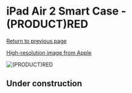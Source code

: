 # iPad Air 2 Smart Case - (PRODUCT)RED

[Return to previous page](/ipad_air)

[High-resolution image from Apple](https://store.storeimages.cdn-apple.com/8756/as-images.apple.com/is/MGTW2?wid=4500&hei=4500&fmt=png)

<div style="width: 512px"><img src="/almost_uncompressed/MGTW2.webp" alt="(PRODUCT)RED"></div>

## Under construction
